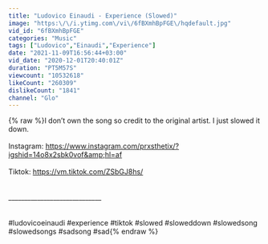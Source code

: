 ```yaml
---
title: "Ludovico Einaudi - Experience (Slowed)"
image: "https:\/\/i.ytimg.com\/vi\/6fBXmhBpFGE\/hqdefault.jpg"
vid_id: "6fBXmhBpFGE"
categories: "Music"
tags: ["Ludovico","Einaudi","Experience"]
date: "2021-11-09T16:56:44+03:00"
vid_date: "2020-12-01T20:40:01Z"
duration: "PT5M57S"
viewcount: "10532618"
likeCount: "260309"
dislikeCount: "1841"
channel: "Glo"
---
```

{% raw %}I don’t own the song so credit to the original artist. I just slowed it down.<br /><br />Instagram: <a rel="nofollow" target="blank" href="https://www.instagram.com/prxsthetix/?igshid=14o8x2sbk0vof&amp;hl=af">https://www.instagram.com/prxsthetix/?igshid=14o8x2sbk0vof&amp;hl=af</a><br /><br />Tiktok: <a rel="nofollow" target="blank" href="https://vm.tiktok.com/ZSbGJ8hs/">https://vm.tiktok.com/ZSbGJ8hs/</a><br /><br /><br />_____________________________<br /><br /><br />#ludovicoeinaudi #experience #tiktok #slowed #sloweddown #slowedsong #slowedsongs #sadsong #sad{% endraw %}
